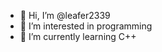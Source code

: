 - 👋 Hi, I’m @leafer2339
- 👀 I’m interested in programming
- 🌱 I’m currently learning C++

<!---
leafer2339/leafer2339 is a ✨ special ✨ repository because its `README.md` (this file) appears on your GitHub profile.
You can click the Preview link to take a look at your changes.
--->
